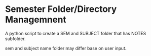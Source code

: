 # Semester Folder/Directory Managemnent

A python script to create a SEM and SUBJECT folder that has NOTES subfolder.

sem and subject name folder may differ base on user input.
